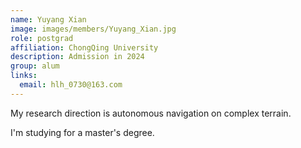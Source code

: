```yaml
---
name: Yuyang Xian
image: images/members/Yuyang_Xian.jpg
role: postgrad
affiliation: ChongQing University 
description: Admission in 2024 
group: alum
links:
  email: hlh_0730@163.com
---
```


My research direction is autonomous navigation on complex terrain. 

I'm studying for a master's degree.
